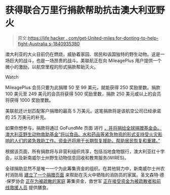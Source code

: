 # 获得联合万里行捐款帮助抗击澳大利亚野火

> 原文:[https://life hacker . com/get-United-miles for-donting-to-help-fight-Australia s-1840935380](https://lifehacker.com/get-united-miles-for-donating-to-help-fight-australias-1840935380)

澳大利亚的大火目前仍在燃烧，威胁着家园、居民和该国独特的野生动物。这是一场巨大的战斗，也是一场昂贵的战斗。美联航正在向 MileagePlus 用户提供一个微小的激励，以航空里程的形式捐款帮助灭火。

Watch

MileagePlus 会员只要为此捐赠 50 至 99 美元，就能获得 250 奖励里数。捐款 100 美元至 249 美元的会员将获得 500 奖励里数，捐款 250 美元或以上的会员将获得 1000 奖励里数。

美联航还计划匹配客户捐赠的最高 5 万美元。这笔捐款将是该航空公司已经承诺的 25 万美元的补充。

如果你想参与，捐款将通过 GoFundMe 页面 进行 [，并将捐给全球捐赠基金会。澳大利亚野生动物救助基金“将以食品、水和药品等紧急物资的形式支持受火灾影响的人们的紧急救助工作。资金还将用于长期恢复援助，帮助居民恢复和重建。”](https://charity.gofundme.com/o/en/campaign/auwildfirerelief) 

根据该页面，所有捐款将与非营利组织共享，包括当地食物银行，澳大利亚红十字会，以及新南威尔士州野生动物信息回收和教育服务(WIRES)。

全球捐助显然不是唯一一个为此筹集资金的组织。在其他努力中，新南威尔士州农村消防局 [建立了一个捐赠页面](https://www.rfs.nsw.gov.au/news-and-media/general-news/featured/support-for-firefighter-families) 来帮助在灭火中牺牲的消防员的家属。圣文森特·德·保罗协会 [正在为被疏散的家庭](https://donate.vinnies.org.au/appeals-nsw/vinnies-nsw-bushfire-appeal-nsw) 筹集资金，救世军 [正在接受资金为被疏散者和前线救援人员](https://www.salvationarmy.org.au/donate/make-a-donation/donate-online/?appeal=disasterappeal) 提供膳食。